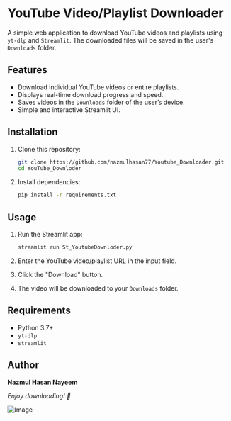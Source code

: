 # YouTube Video/Playlist Downloader

A simple web application to download YouTube videos and playlists using `yt-dlp` and `Streamlit`. The downloaded files will be saved in the user's `Downloads` folder.

## Features
- Download individual YouTube videos or entire playlists.
- Displays real-time download progress and speed.
- Saves videos in the `Downloads` folder of the user’s device.
- Simple and interactive Streamlit UI.

## Installation

1. Clone this repository:
   ```bash
   git clone https://github.com/nazmulhasan77/Youtube_Downloader.git
   cd YouTube_Downloder
   ```

2. Install dependencies:
   ```bash
   pip install -r requirements.txt
   ```

## Usage

1. Run the Streamlit app:
   ```bash
   streamlit run St_YoutubeDownloder.py
   ```

2. Enter the YouTube video/playlist URL in the input field.
3. Click the "Download" button.
4. The video will be downloaded to your `Downloads` folder.

## Requirements
- Python 3.7+
- `yt-dlp`
- `streamlit`

## Author
**Nazmul Hasan Nayeem**

*Enjoy downloading! 🚀*

![Image](https://github.com/user-attachments/assets/a5cfcf5a-9abd-4567-b5d0-80a38e2f6f1c)
